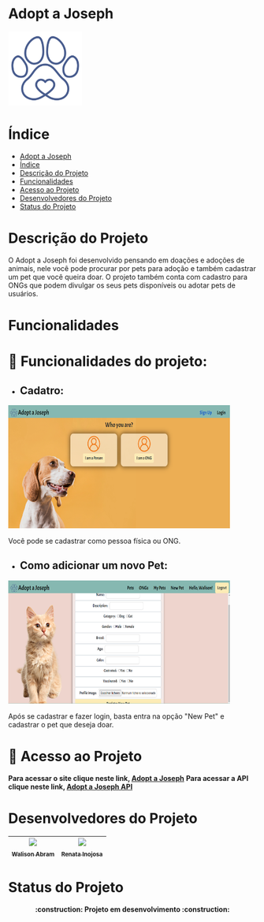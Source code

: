 # Adopt a Joseph
<img src="./src/images/pets2-removebg-preview.png" data-canonical-src="/src/images/pets2-removebg-preview.png" width="150" height="150" />

# Índice 

* [Adopt a Joseph](#Adopt-a-Joseph)
* [Índice](#índice)
* [Descrição do Projeto](#descrição-do-projeto)
* [Funcionalidades](#funcionalidades)
* [Acesso ao Projeto](#Acesso-ao-Projeto)
* [Desenvolvedores do Projeto](#desenvolvedores-do-projeto)
* [Status do Projeto](#status-do-Projeto)

# Descrição do Projeto

O Adopt a Joseph foi desenvolvido pensando em doações e adoções de animais, nele você pode procurar por pets para adoção e também cadastrar um pet que você queira doar. O projeto também conta com cadastro para ONGs que podem divulgar os seus pets disponíveis ou adotar pets de usuários.


# Funcionalidades

# :hammer: Funcionalidades do projeto:

- ## Cadatro:
 
 <img src="./src/images.readme/signup-print.png" data-canonical-src="./src/images.readme/signup-print.png" width="450" height="250" />
 
 Você pode se cadastrar como pessoa física ou ONG.

- ## Como adicionar um novo Pet:

<img src="./src/images.readme/new-pet.png" data-canonical-src="./src/images.readme/new-pet.png" width="450" height="250" />

Após se cadastrar e fazer login, basta entra na opção "New Pet" e cadastrar o pet que deseja doar.

# 📁 Acesso ao Projeto

**Para acessar o site clique neste link, [Adopt a Joseph](https://adopt-a-joseph.netlify.app/)**
**Para acessar a API clique neste link, [Adopt a Joseph API](https://github.com/renatainojosa/final-project-server)**


# Desenvolvedores do Projeto

| [<img src="https://avatars.githubusercontent.com/u/105023579?v=4" width=115><br><sub>Walison Abram</sub>](https://github.com/walisonabram) |  [<img src="https://avatars.githubusercontent.com/u/107451445?v=4" width=115><br><sub>Renata Inojosa</sub>](https://github.com/renatainojosa) 
| :---: | :---: | 

# Status do Projeto

<h4 align="center"> 
    :construction:  Projeto em desenvolvimento  :construction:
</h4>